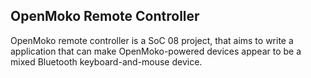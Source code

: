 ## OpenMoko Remote Controller ##

OpenMoko remote controller is a SoC 08 project, that aims to write a application that can make OpenMoko-powered devices appear to be a mixed Bluetooth keyboard-and-mouse device.